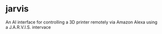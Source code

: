 # jarvis
An AI interface for controlling a 3D printer remotely via Amazon Alexa using a J.A.R.V.I.S. intervace
